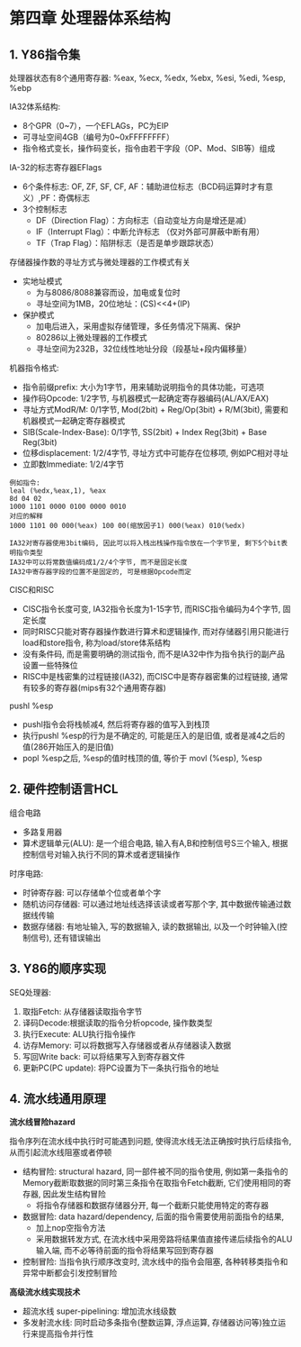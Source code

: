 
# 第四章 处理器体系结构

## 1. Y86指令集

处理器状态有8个通用寄存器: %eax, %ecx, %edx, %ebx, %esi, %edi, %esp, %ebp

IA32体系结构:
- 8个GPR（0~7），一个EFLAGs，PC为EIP
- 可寻址空间4GB（编号为0~0xFFFFFFFF）
- 指令格式变长，操作码变长，指令由若干字段（OP、Mod、SIB等）组成

IA-32的标志寄存器EFlags
- 6个条件标志: OF, ZF, SF, CF, AF：辅助进位标志（BCD码运算时才有意义）,PF：奇偶标志
- 3个控制标志
  - DF（Direction Flag）：方向标志（自动变址方向是增还是减）
  - IF（Interrupt Flag）：中断允许标志 （仅对外部可屏蔽中断有用）
  - TF（Trap Flag）：陷阱标志（是否是单步跟踪状态）

存储器操作数的寻址方式与微处理器的工作模式有关
- 实地址模式
  - 为与8086/8088兼容而设，加电或复位时
  - 寻址空间为1MB，20位地址：(CS)<<4+(IP)
- 保护模式
  - 加电后进入，采用虚拟存储管理，多任务情况下隔离、保护
  - 80286以上微处理器的工作模式
  - 寻址空间为232B，32位线性地址分段（段基址+段内偏移量）

机器指令格式:
- 指令前缀prefix: 大小为1字节，用来辅助说明指令的具体功能，可选项
- 操作码Opcode: 1/2字节, 与机器模式一起确定寄存器编码(AL/AX/EAX)
- 寻址方式ModR/M: 0/1字节, Mod(2bit) + Reg/Op(3bit) + R/M(3bit), 需要和机器模式一起确定寄存器模式
- SIB(Scale-Index-Base): 0/1字节, SS(2bit) + Index Reg(3bit) + Base Reg(3bit)
- 位移displacement: 1/2/4字节, 寻址方式中可能存在位移项, 例如PC相对寻址
- 立即数Immediate: 1/2/4字节

```
例如指令:
leal (%edx,%eax,1), %eax
8d 04 02
1000 1101 0000 0100 0000 0010
对应的解释
1000 1101 00 000(%eax) 100 00(缩放因子1) 000(%eax) 010(%edx)

IA32对寄存器使用3bit编码, 因此可以将入栈出栈操作指令放在一个字节里, 剩下5个bit表明指令类型
IA32中可以将常数值编码成1/2/4个字节, 而不是固定长度
IA32中寄存器字段的位置不是固定的, 可是根据Opcode而定
```


CISC和RISC
- CISC指令长度可变, IA32指令长度为1-15字节, 而RISC指令编码为4个字节, 固定长度
- 同时RISC只能对寄存器操作数进行算术和逻辑操作, 而对存储器引用只能进行load和store指令, 称为load/store体系结构
- 没有条件码, 而是需要明确的测试指令, 而不是IA32中作为指令执行的副产品设置一些特殊位
- RISC中是栈密集的过程链接(IA32), 而CISC中是寄存器密集的过程链接, 通常有较多的寄存器(mips有32个通用寄存器)


pushl %esp
- pushl指令会将栈帧减4, 然后将寄存器的值写入到栈顶
- 执行pushl %esp的行为是不确定的, 可能是压入的是旧值, 或者是减4之后的值(286开始压入的是旧值)
- popl %esp之后, %esp的值时栈顶的值, 等价于 movl (%esp), %esp


## 2. 硬件控制语言HCL

组合电路
- 多路复用器
- 算术逻辑单元(ALU): 是一个组合电路, 输入有A,B和控制信号S三个输入, 根据控制信号对输入执行不同的算术或者逻辑操作

时序电路:
- 时钟寄存器: 可以存储单个位或者单个字
- 随机访问存储器: 可以通过地址线选择该读或者写那个字, 其中数据传输通过数据线传输
- 数据存储器: 有地址输入, 写的数据输入, 读的数据输出, 以及一个时钟输入(控制信号), 还有错误输出

## 3. Y86的顺序实现

SEQ处理器:
1. 取指Fetch: 从存储器读取指令字节
2. 译码Decode:根据读取的指令分析opcode, 操作数类型
3. 执行Execute: ALU执行指令操作
4. 访存Memory: 可以将数据写入存储器或者从存储器读入数据
5. 写回Write back: 可以将结果写入到寄存器文件
6. 更新PC(PC update): 将PC设置为下一条执行指令的地址


## 4. 流水线通用原理

**流水线冒险hazard**

指令序列在流水线中执行时可能遇到问题, 使得流水线无法正确按时执行后续指令, 从而引起流水线阻塞或者停顿
- 结构冒险: structural hazard, 同一部件被不同的指令使用, 例如第一条指令的Memory截断取数据的同时第三条指令在取指令Fetch截断, 它们使用相同的寄存器, 因此发生结构冒险
  - 将指令存储器和数据存储器分开, 每一个截断只能使用特定的寄存器
- 数据冒险: data hazard/dependency, 后面的指令需要使用前面指令的结果,
  - 加上nop空指令方法
  - 采用数据转发方式, 在流水线中采用旁路将结果值直接传递后续指令的ALU输入端, 而不必等待前面的指令将结果写回到寄存器
- 控制冒险: 当指令执行顺序改变时, 流水线中的指令会阻塞, 各种转移类指令和异常中断都会引发控制冒险


**高级流水线实现技术**
- 超流水线 super-pipelining: 增加流水线级数
- 多发射流水线: 同时启动多条指令(整数运算, 浮点运算, 存储器访问等)独立运行来提高指令并行性